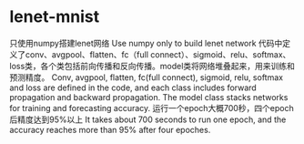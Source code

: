# lenet-mnist
只使用numpy搭建lenet网络
Use numpy only to build lenet network
代码中定义了conv、avgpool、flatten、fc（full connect）、sigmoid、relu、softmax、loss类，各个类包括前向传播和反向传播。model类将网络堆叠起来，用来训练和预测精度。
Conv, avgpool, flatten, fc(full connect), sigmoid, relu, softmax and loss are defined in the code, and each class includes forward propagation and backward propagation. The model class stacks networks for training and forecasting accuracy.
运行一个epoch大概700秒，四个epoch后精度达到95%以上
It takes about 700 seconds to run one epoch, and the accuracy reaches more than 95% after four epoches.
